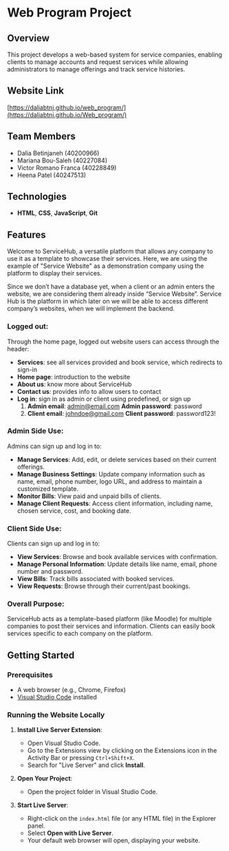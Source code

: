 # Web Program Project

## Overview

This project develops a web-based system for service companies, enabling clients to manage accounts and request services while allowing administrators to manage offerings and track service histories.

## Website Link

[https://daliabtnj.github.io/web_program/](https://daliabtnj.github.io/Web_program/)

## Team Members

- Dalia Betinjaneh (40200966)
- Mariana Bou-Saleh (40227084)
- Victor Romano Franca (40228849)
- Heena Patel (40247513)

## Technologies

- **HTML**, **CSS**, **JavaScript**, **Git**

## Features

Welcome to ServiceHub, a versatile platform that allows any company to use it as a template to showcase their services. Here, we are using the example of "Service Website" as a demonstration company using the platform to display their services.

Since we don’t have a database yet, when a client or an admin enters the website, we are considering them already inside “Service Website”. Service Hub is the platform in which later on we will be able to access different company’s websites, when we will implement the backend. 

### Logged out: 
Through the home page, logged out website users can access through the header:
- **Services**: see all services provided and book service, which redirects to sign-in
- **Home page**: introduction to the website
- **About us**: know more about ServiceHub
- **Contact us**: provides info to allow users to contact
- **Log in**:  sign in as admin or client using predefined, or sign up
     1. **Admin email**:        admin@email.com
        **Admin password**:         password
     2. **Client email**:           johndoe@gmail.com
        **Client password**:        password123!

### Admin Side Use:
Admins can sign up and log in to:
- **Manage Services**: Add, edit, or delete services based on their current offerings.
- **Manage Business Settings**: Update company information such as name, email, phone number, logo URL, and address to maintain a customized template.
- **Monitor Bills**: View paid and unpaid bills of clients.
- **Manage Client Requests**: Access client information, including name, chosen service, cost, and booking date.


### Client Side Use:
Clients can sign up and log in to:
- **View Services**: Browse and book available services with confirmation.
- **Manage Personal Information**: Update details like name, email, phone number and password.
- **View Bills**: Track bills associated with booked services.
- **View Requests**: Browse through their current/past bookings.


### Overall Purpose:
ServiceHub acts as a template-based platform (like Moodle) for multiple companies to post their services and information. Clients can easily book services specific to each company on the platform.

## Getting Started

### Prerequisites
- A web browser (e.g., Chrome, Firefox)
- [Visual Studio Code](https://code.visualstudio.com/) installed

### Running the Website Locally
1. **Install Live Server Extension**: 
   - Open Visual Studio Code.
   - Go to the Extensions view by clicking on the Extensions icon in the Activity Bar or pressing `Ctrl+Shift+X`.
   - Search for "Live Server" and click **Install**.

2. **Open Your Project**:
   - Open the project folder in Visual Studio Code.

3. **Start Live Server**:
   - Right-click on the `index.html` file (or any HTML file) in the Explorer panel.
   - Select **Open with Live Server**. 
   - Your default web browser will open, displaying your website.
